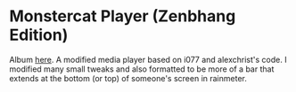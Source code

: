 # Monstercat Player (Zenbhang Edition)
Album [here](http://imgur.com/a/fLmt8#0).
A modified media player based on i077 and alexchrist's code.
I modified many small tweaks and also formatted to be more of a bar that extends at the bottom (or top) of someone's screen in rainmeter.
